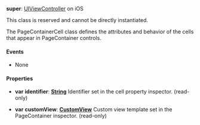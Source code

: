 **super**: [UIViewController](UIViewController.md) on iOS

This class is reserved and cannot be directly instantiated.

The PageContainerCell class defines the attributes and behavior of the cells that appear in PageContainer controls.

#### Events

* None

#### Properties

* **var** **identifier**: **[String](../gravity/types.md)**
Identifier set in the cell property inspector. \(read-only\)

* **var** **customView**: **[CustomView](CustomView.md)**
Custom view template set in the PageContainer inspector. \(read-only\)





